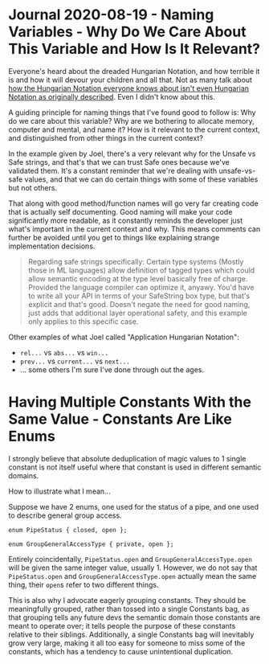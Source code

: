 Journal 2020-08-19 - Naming Variables - Why Do We Care About This Variable and How Is It Relevant?
========

Everyone's heard about the dreaded Hungarian Notation, and how terrible it is and how it will devour your children and all that.  Not as many talk about [how the Hungarian Notation everyone knows about isn't even Hungarian Notation as originally described](https://www.joelonsoftware.com/2005/05/11/making-wrong-code-look-wrong/).  Even I didn't know about this.

A guiding principle for naming things that I've found good to follow is: Why do we care about this variable?  Why are we bothering to allocate memory, computer and mental, and name it?  How is it relevant to the current context, and distinguished from other things in the current context?

In the example given by Joel, there's a very relevant why for the Unsafe vs Safe strings, and that's that we can trust Safe ones because we've validated them.  It's a constant reminder that we're dealing with unsafe-vs-safe values, and that we can do certain things with some of these variables but not others.

That along with good method/function names will go very far creating code that is actually self documenting.  Good naming will make your code significantly more readable, as it constantly reminds the developer just what's important in the current context and why.  This means comments can further be avoided until you get to things like explaining strange implementation decisions.

> Regarding safe strings specifically: Certain type systems (Mostly those in ML languages) allow definition of tagged types which could allow semantic encoding at the type level basically free of charge.  Provided the language compiler can optimize it, anyawy.  You'd have to write all your API in terms of your SafeString box type, but that's explicit and that's good.  Doesn't negate the need for good naming, just adds that additional layer operational safety, and this example only applies to this specific case.

Other examples of what Joel called "Application Hungarian Notation":

- `rel...` vs `abs...` vs `win...`
- `prev...` vs `current...` vs `next...`
- ... some others I'm sure I've done through out the ages.




Having Multiple Constants With the Same Value - Constants Are Like Enums
========

I strongly believe that absolute deduplication of magic values to 1 single constant is not itself useful where that constant is used in different semantic domains.

How to illustrate what I mean...

Suppose we have 2 enums, one used for the status of a pipe, and one used to describe general group access.

```
enum PipeStatus { closed, open };

enum GroupGeneralAccessType { private, open };
```

Entirely coincidentally, `PipeStatus.open` and `GroupGeneralAccessType.open` will be given the same integer value, usually 1.  However, we do not say that `PipeStatus.open` and `GroupGeneralAccessType.open` actually mean the same thing, their `open`s refer to two different things.

This is also why I advocate eagerly grouping constants.  They should be meaningfully grouped, rather than tossed into a single Constants bag, as that grouping tells any future devs the semantic domain those constants are meant to operate over; it tells people the purpose of these constants relative to their siblings.  Additionally, a single Constants bag will inevitably grow very large, making it all too easy for someone to miss some of the constants, which has a tendency to cause unintentional duplication.
